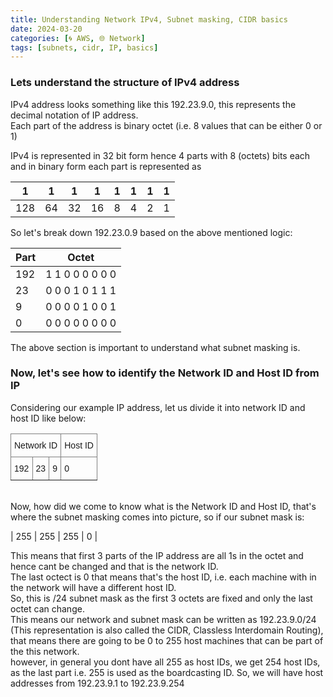 ```yaml
---
title: Understanding Network IPv4, Subnet masking, CIDR basics
date: 2024-03-20
categories: [🌀 AWS, 🌐 Network]
tags: [subnets, cidr, IP, basics]
---
```

### **Lets understand the structure of IPv4 address** <br>
<p> IPv4 address looks something like this 192.23.9.0, this represents the decimal notation of IP address.<br>
Each part of the address is binary octet (i.e. 8 values that can be either 0 or 1)</p>

IPv4 is represented in 32 bit form hence 4 parts with 8 (octets) bits each and in binary form each part is represented as 

 1 | 1 | 1 | 1 | 1 | 1 | 1 | 1 
---|---|---|---|---|---|---|---|
128|64|32|16|8|4|2|1

So let's break down 192.23.0.9 based on the above mentioned logic:<br>


Part|Octet
---|---
192| 1 1 0 0 0 0 0 0
23|0 0 0 1 0 1 1 1
9|0 0 0 0 1 0 0 1
0|0 0 0 0 0 0 0 0

The above section is important to understand what subnet masking is.<br>

### **Now, let's see how to identify the Network ID and Host ID from IP** <br>

Considering our example IP address, let us divide it into network ID and host ID like below:<br>
<html>
<style type="text/css">
.tg  {border-collapse:collapse;border-spacing:0;}
.tg td{border-color:black;border-style:solid;border-width:1px;font-family:Arial, sans-serif;font-size:14px;
  overflow:hidden;padding:10px 5px;word-break:normal;}
.tg th{border-color:black;border-style:solid;border-width:1px;font-family:Arial, sans-serif;font-size:14px;
  font-weight:normal;overflow:hidden;padding:10px 5px;word-break:normal;}
.tg .tg-0pky{border-color:inherit;text-align:left;vertical-align:top}
</style>
<table class="tg">
<thead>
  <tr>
    <th class="tg-0pky" colspan="3">Network ID</th>
    <th class="tg-0pky">Host ID</th>
  </tr>
</thead>
<tbody>
  <tr>
    <td class="tg-0pky">192</td>
    <td class="tg-0pky">23</td>
    <td class="tg-0pky">9</td>
    <td class="tg-0pky">0</td>
  </tr>
</tbody>
</table>
</html>
<br>
Now, how did we come to know what is the Network ID and Host ID, that's where the subnet masking comes into picture, so if our subnet mask is:<br>

| 255 | 255 | 255 | 0 |

<p>
This means that first 3 parts of the IP address are all 1s in the octet 
and hence cant be changed and that is the network ID.<br>
The last octect is 0 that means that's the host ID, i.e. each machine with in the network will have a different host ID.<br>
So, this is /24 subnet mask as the first 3 octets are fixed and only the last octet can change. <br>
This means our network and subnet mask can be written as  192.23.9.0/24 (This representation is also called the CIDR, Classless Interdomain Routing), that means there are going to be 0 to 255 host machines that can be part of the this network. <br>
however, in general you dont have all 255 as host IDs, we get 254 host IDs, as the last part i.e. 255 is used as the boardcasting ID.
So, we will have host addresses from 192.23.9.1 to 192.23.9.254
</p>
